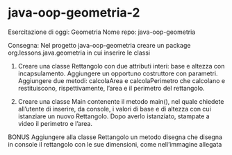 # java-oop-geometria-2
 
Esercitazione di oggi: Geometria
Nome repo: java-oop-geometria

Consegna: Nel progetto java-oop-geometria creare un package org.lessons.java.geometria in cui inserire le classi

1. Creare una classe Rettangolo con due attributi interi: base e altezza con incapsulamento.
Aggiungere un opportuno costruttore con parametri.
Aggiungere due metodi: calcolaArea e calcolaPerimetro che calcolano e restituiscono, rispettivamente, l’area e il perimetro del rettangolo.

2. Creare una classe Main contenente il metodo main(), nel quale chiedete all’utente di inserire, da console, i valori di base e di altezza con cui istanziare un nuovo Rettangolo.
Dopo averlo istanziato, stampate a video il perimetro e l’area.

BONUS Aggiungere alla classe Rettangolo un metodo disegna che disegna in console il rettangolo con le sue dimensioni, come nell’immagine allegata